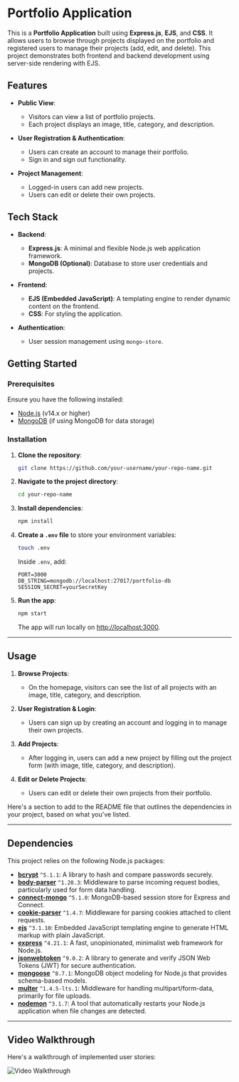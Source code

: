 # Portfolio Application

This is a **Portfolio Application** built using **Express.js**, **EJS**, and **CSS**. It allows users to browse through projects displayed on the portfolio and registered users to manage their projects (add, edit, and delete). This project demonstrates both frontend and backend development using server-side rendering with EJS.

## Features

- **Public View**: 
  - Visitors can view a list of portfolio projects.
  - Each project displays an image, title, category, and description.
  
- **User Registration & Authentication**: 
  - Users can create an account to manage their portfolio.
  - Sign in and sign out functionality.
  
- **Project Management**: 
  - Logged-in users can add new projects.
  - Users can edit or delete their own projects.

## Tech Stack

- **Backend**: 
  - **Express.js**: A minimal and flexible Node.js web application framework.
  - **MongoDB (Optional)**: Database to store user credentials and projects.

- **Frontend**: 
  - **EJS (Embedded JavaScript)**: A templating engine to render dynamic content on the frontend.
  - **CSS**: For styling the application.

- **Authentication**: 
  - User session management using `mongo-store`.

## Getting Started

### Prerequisites

Ensure you have the following installed:

- [Node.js](https://nodejs.org/en/) (v14.x or higher)
- [MongoDB](https://www.mongodb.com/) (if using MongoDB for data storage)

### Installation

1. **Clone the repository**:

   ```bash
   git clone https://github.com/your-username/your-repo-name.git
   ```

2. **Navigate to the project directory**:

   ```bash
   cd your-repo-name
   ```

3. **Install dependencies**:

   ```bash
   npm install
   ```

4. **Create a `.env` file** to store your environment variables:

   ```bash
   touch .env
   ```

   Inside `.env`, add:

   ```
   PORT=3000
   DB_STRING=mongodb://localhost:27017/portfolio-db
   SESSION_SECRET=yourSecretKey
   ```

5. **Run the app**:

   ```bash
   npm start
   ```

   The app will run locally on [http://localhost:3000](http://localhost:3000).


---

## Usage

1. **Browse Projects**: 
   - On the homepage, visitors can see the list of all projects with an image, title, category, and description.

2. **User Registration & Login**:
   - Users can sign up by creating an account and logging in to manage their own projects.

3. **Add Projects**:
   - After logging in, users can add a new project by filling out the project form (with image, title, category, and description).

4. **Edit or Delete Projects**:
   - Users can edit or delete their own projects from their portfolio.

Here's a section to add to the README file that outlines the dependencies in your project, based on what you've listed.

---

## Dependencies

This project relies on the following Node.js packages:

- **[bcrypt](https://www.npmjs.com/package/bcrypt)** `^5.1.1`: A library to hash and compare passwords securely.
- **[body-parser](https://www.npmjs.com/package/body-parser)** `^1.20.3`: Middleware to parse incoming request bodies, particularly used for form data handling.
- **[connect-mongo](https://www.npmjs.com/package/connect-mongo)** `^5.1.0`: MongoDB-based session store for Express and Connect.
- **[cookie-parser](https://www.npmjs.com/package/cookie-parser)** `^1.4.7`: Middleware for parsing cookies attached to client requests.
- **[ejs](https://ejs.co/)** `^3.1.10`: Embedded JavaScript templating engine to generate HTML markup with plain JavaScript.
- **[express](https://expressjs.com/)** `^4.21.1`: A fast, unopinionated, minimalist web framework for Node.js.
- **[jsonwebtoken](https://www.npmjs.com/package/jsonwebtoken)** `^9.0.2`: A library to generate and verify JSON Web Tokens (JWT) for secure authentication.
- **[mongoose](https://mongoosejs.com/)** `^8.7.1`: MongoDB object modeling for Node.js that provides schema-based models.
- **[multer](https://www.npmjs.com/package/multer)** `^1.4.5-lts.1`: Middleware for handling multipart/form-data, primarily for file uploads.
- **[nodemon](https://www.npmjs.com/package/nodemon)** `^3.1.7`: A tool that automatically restarts your Node.js application when file changes are detected.

---

## Video Walkthrough

Here's a walkthrough of implemented user stories:

<img src='portofolio.gif' title='Video Walkthrough' width='' alt='Video Walkthrough' />
